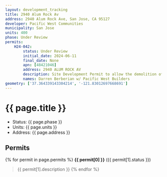 ```yaml
---
layout: development_tracking
title: 2940 Alum Rock Av
address: 2940 Alum Rock Ave, San Jose, CA 95127
developer: Pacific West Communities
municipality: San Jose
units: 400
phase: Under Review
permits:
    H24-042:
        status: Under Review
        initial_date: 2024-06-11
        final_date: None
        apn: [48421046]
        address: 2940 ALUM ROCK AV
        description: Site Development Permit to allow the demolition of two vacant commercial buildings, totaling approximately 50,900 square feet, for the construction of a six-story multifamily residential building with podium parking, including 400 units, 100% affordable, subject to the State Density Bonus Law on an approximately 3.4-gross-acre site.
        names: Darren Berberian w/ Pacific West Builders
geometry: ['37.364339143304214', '-121.83012697668691']
---
```

# {{ page.title }}
- Status: {{ page.phase }}
- Units: {{ page.units }}
- Address: {{ page.address }}

## Permits
{% for permit in page.permits %}
  **{{ permit[0] }}** ({{ permit[1].status }})
  >{{ permit[1].description }}
{% endfor %}